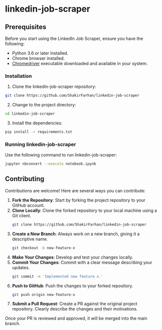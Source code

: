 # linkedin-job-scraper
## Prerequisites

Before you start using the LinkedIn Job Scraper, ensure you have the following:

- Python 3.6 or later installed.
- Chrome browser installed.
- [Chromedriver](https://sites.google.com/chromium.org/driver/) executable downloaded and available in your system.


###  Installation

1. Clone the linkedin-job-scraper repository:

```sh
git clone https://github.com/ShakirFarhan/linkedin-job-scraper
```

2. Change to the project directory:

```sh
cd linkedin-job-scraper
```

3. Install the dependencies:

```sh
pip install -r requirements.txt
```

###  Running linkedin-job-scraper

Use the following command to run linkedin-job-scraper:

```sh
jupyter nbconvert --execute notebook.ipynb
```

##  Contributing

Contributions are welcome! Here are several ways you can contribute:




1. **Fork the Repository**: Start by forking the project repository to your GitHub account.
2. **Clone Locally**: Clone the forked repository to your local machine using a Git client.
   ```sh
   git clone https://github.com/ShakirFarhan/linkedin-job-scraper
   ```
3. **Create a New Branch**: Always work on a new branch, giving it a descriptive name.
   ```sh
   git checkout -b new-feature-x
   ```
4. **Make Your Changes**: Develop and test your changes locally.
5. **Commit Your Changes**: Commit with a clear message describing your updates.
   ```sh
   git commit -m 'Implemented new feature x.'
   ```
6. **Push to GitHub**: Push the changes to your forked repository.
   ```sh
   git push origin new-feature-x
   ```
7. **Submit a Pull Request**: Create a PR against the original project repository. Clearly describe the changes and their motivations.

Once your PR is reviewed and approved, it will be merged into the main branch.


